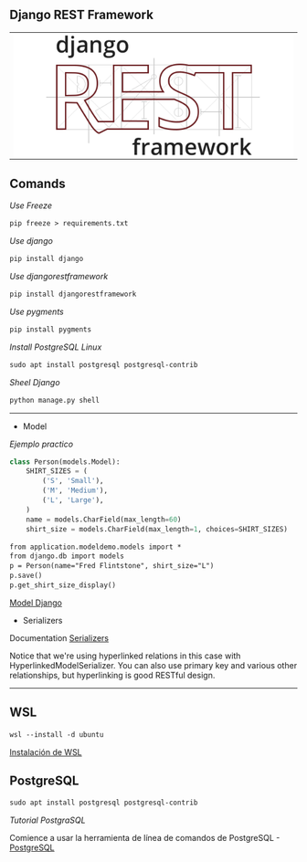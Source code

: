## Django REST Framework

<table align="center">
  <tr>
    <td align="center" style="padding=0;width=50%;">
      <img align="center" style="padding=0;" src="././images/rest.png" />
    </td>
  </tr>
</table>

## Comands

*Use Freeze*

```diff
pip freeze > requirements.txt
```

*Use django*

```diff
pip install django
```

*Use djangorestframework*

```diff
pip install djangorestframework
```

*Use pygments*

```diff
pip install pygments
```

*Install PostgreSQL Linux*

```diff
sudo apt install postgresql postgresql-contrib
```

*Sheel Django*

```diff
python manage.py shell
```


---

* Model

_Ejemplo practico_

```python
class Person(models.Model):
    SHIRT_SIZES = (
        ('S', 'Small'),
        ('M', 'Medium'),
        ('L', 'Large'),
    )
    name = models.CharField(max_length=60)
    shirt_size = models.CharField(max_length=1, choices=SHIRT_SIZES)
```

```diff
from application.modeldemo.models import *
from django.db import models
p = Person(name="Fred Flintstone", shirt_size="L")
p.save()
p.get_shirt_size_display()
```

[Model Django](https://docs.djangoproject.com/en/4.0/topics/db/models/)


* Serializers

Documentation [Serializers](https://www.django-rest-framework.org/tutorial/quickstart/#serializers)

Notice that we're using hyperlinked relations in this case with HyperlinkedModelSerializer. You can also use primary key and various other relationships, but hyperlinking is good RESTful design.

---

## WSL 

```diff	
wsl --install -d ubuntu
```

[Instalación de WSL](https://docs.microsoft.com/es-es/windows/wsl/install#install)


## PostgreSQL


```diff	
sudo apt install postgresql postgresql-contrib
```

_Tutorial PostgraSQL_

Comience a usar la herramienta de línea de comandos de PostgreSQL - [PostgreSQL](https://www.cherryservers.com/blog/how-to-install-and-setup-postgresql-server-on-ubuntu-20-04)

